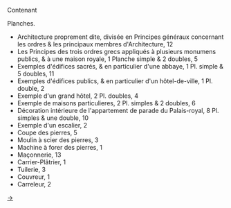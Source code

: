 Contenant

Planches.

- Architecture proprement dite, divisée en Principes généraux concernant les ordres & les principaux membres d'Architecture, 12 
- Les Principes des trois ordres grecs appliqués à plusieurs monumens publics, & à une maison royale, 1 Planche simple & 2 doubles, 5
- Exemples d'édifices sacrés, & en particulier d'une abbaye, 1 Pl. simple & 5 doubles, 11
- Exemples d'édifices publics, & en particulier d'un hôtel-de-ville, 1 Pl. double, 2
- Exemple d'un grand hôtel, 2 Pl. doubles, 4
- Exemple de maisons particulieres, 2 Pl. simples & 2 doubles, 6
- Décoration intérieure de l'appartement de parade du Palais-royal, 8 Pl. simples & une double, 10
- Exemple d'un escalier, 2
- Coupe des pierres, 5
- Moulin à scier des pierres, 3
- Machine à forer des pierres, 1
- Maçonnerie, 13
- Carrier-Plâtrier, 1
- Tuilerie, 3
- Couvreur, 1
- Carreleur, 2


[->](02-Premiere_partie-Architecture_proprement_dite/Légende.md)
